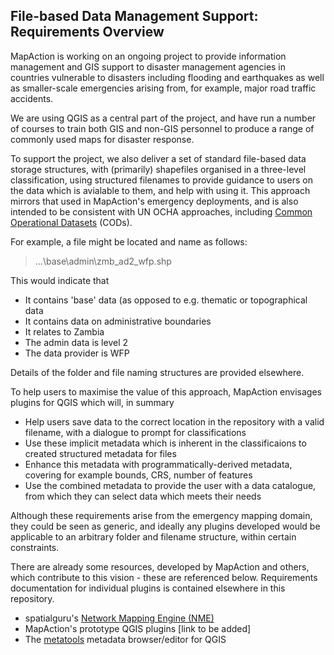 ## File-based Data Management Support: Requirements Overview ##
MapAction is working on an ongoing project to provide information management and GIS support to disaster management agencies in countries vulnerable to disasters including flooding and earthquakes as well as smaller-scale emergencies arising from, for example, major road traffic accidents.

We are using QGIS as a central part of the project, and have run a number of courses to train both GIS and non-GIS personnel to produce a range of commonly used maps for disaster response.

To support the project, we also deliver a set of standard file-based data storage structures, with (primarily) shapefiles organised in a three-level classification, using structured filenames to provide guidance to users on the data which is avialable to them, and help with using it. This approach mirrors that used in MapAction's emergency deployments, and is also intended to be consistent with UN OCHA approaches, including [Common Operational Datasets](http://cod.humanitarianresponse.info/about-codfod) (CODs).

For example, a file might be located and name as follows:
> ...\base\admin\zmb_ad2_wfp.shp

This would indicate that

- It contains 'base' data (as opposed to e.g. thematic or topographical data
- It contains data on administrative boundaries
- It relates to Zambia
- The admin data is level 2
- The data provider is WFP

Details of the folder and file naming structures are provided elsewhere.

To help users to maximise the value of this approach, MapAction envisages plugins for QGIS which will, in summary


- Help users save data to the correct location in the repository with a valid filename, with a dialogue to prompt for classifications
- Use these implicit metadata which is inherent in the classificaions to created structured metadata for files
- Enhance this metadata with programmatically-derived metadata, covering for example bounds, CRS, number of features
- Use the combined metadata to provide the user with a data catalogue, from which they can select data which meets their needs

Although these requirements arise from the emergency mapping domain, they could be seen as generic, and ideally  any plugins developed would be applicable to an arbitrary folder and filename structure, within certain constraints.

There are already some resources, developed by MapAction and others, which contribute to this vision - these are referenced below. Requirements documentation for individual plugins is contained elsewhere in this repository.

- spatialguru's [Network Mapping Engine (NME)](https://github.com/spatialguru/NME)
- MapAction's prototype QGIS plugins [link to be added]
- The [metatools](https://github.com/nextgis/metatools) metadata browser/editor for QGIS